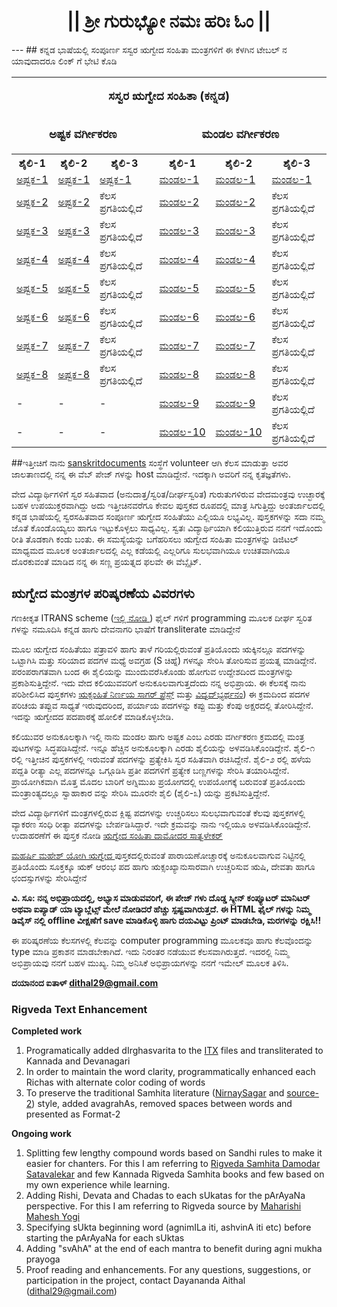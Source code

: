 <center><h1>|| ಶ್ರೀ ಗುರುಭ್ಯೋ ನಮಃ  ಹರಿಃ ಓಂ ||</h1></center>
---
## ಕನ್ನಡ ಭಾಷೆಯಲ್ಲಿ ಸಂಪೂರ್ಣ ಸಸ್ವರ ಋಗ್ವೇದ ಸಂಹಿತಾ ಮಂತ್ರಗಳಿಗೆ  ಈ ಕೆಳಗಿನ ಟೇಬಲ್ ನ ಯಾವುದಾದರೂ ಲಿಂಕ್ ಗೆ ಭೇಟಿ ಕೊಡಿ

<table style="width:100%">
<tr valign="top">
	<td colspan="6">
		<p align="center"><font size="2" style="font-size: 14pt"><b>ಸಸ್ವರ ಋಗ್ವೇದ ಸಂಹಿತಾ (ಕನ್ನಡ)</b></font></p>
	</td>
</tr>
<tr valign="top">
	<td colspan="3">
		<p align="center"><font size="2" style="font-size: 14pt"><b>ಅಷ್ಟಕ ವರ್ಗೀಕರಣ</b></font></p>
	</td>
	<td colspan="3">
		<p align="center"><font size="2" style="font-size: 14pt"><b>ಮಂಡಲ ವರ್ಗೀಕರಣ</b></font></p>
	</td>
</tr>
<tr>
	<th>ಶೈಲಿ-1</th> 
	<th>ಶೈಲಿ-2</th>
	<th>ಶೈಲಿ-3</th>
	<th>ಶೈಲಿ-1</th> 
	<th>ಶೈಲಿ-2</th>
	<th>ಶೈಲಿ-3</th> 
</tr>
  <tr>
    <td><a href="https://sanskritdocuments.org/doc_veda/RVAKF1-1.html">ಅಷ್ಟಕ-1</a></td>
    <td><a href="https://sanskritdocuments.org/doc_veda/RVAKF2-1.html">ಅಷ್ಟಕ-1</a></td>
	<td><a href="https://daithal.github.io/saswara-rigveda/Rigveda/RVAKF3-1.html">ಅಷ್ಟಕ-1</a></td>
    <td><a href="https://sanskritdocuments.org/doc_veda/RVMKF1-1.html">ಮಂಡಲ-1</a></td>
    <td><a href="https://sanskritdocuments.org/doc_veda/RVMKF2-1.html">ಮಂಡಲ-1</a></td>
	<td><a href="https://daithal.github.io/saswara-rigveda/Rigveda/RVMKF3-1.html">ಮಂಡಲ-1</a></td>
  </tr>
  <tr>
    <td><a href="https://sanskritdocuments.org/doc_veda/RVAKF1-2.html">ಅಷ್ಟಕ-2</a></td>
    <td><a href="https://sanskritdocuments.org/doc_veda/RVAKF2-2.html">ಅಷ್ಟಕ-2</a></td>
	<td>ಕೆಲಸ ಪ್ರಗತಿಯಲ್ಲಿದೆ</td>
    <td><a href="https://sanskritdocuments.org/doc_veda/RVMKF1-2.html">ಮಂಡಲ-2</a></td>
    <td><a href="https://sanskritdocuments.org/doc_veda/RVMKF2-2.html">ಮಂಡಲ-2</a></td>
	<td>ಕೆಲಸ ಪ್ರಗತಿಯಲ್ಲಿದೆ</td>
  </tr>
  <tr>
    <td><a href="https://sanskritdocuments.org/doc_veda/RVAKF1-3.html">ಅಷ್ಟಕ-3</a></td>
    <td><a href="https://sanskritdocuments.org/doc_veda/RVAKF2-3.html">ಅಷ್ಟಕ-3</a></td>
	<td>ಕೆಲಸ ಪ್ರಗತಿಯಲ್ಲಿದೆ</td>
    <td><a href="https://sanskritdocuments.org/doc_veda/RVMKF1-3.html">ಮಂಡಲ-3</a></td>
    <td><a href="https://sanskritdocuments.org/doc_veda/RVMKF2-3.html">ಮಂಡಲ-3</a></td>
	<td>ಕೆಲಸ ಪ್ರಗತಿಯಲ್ಲಿದೆ</td>
  </tr>
  <tr>
    <td><a href="https://sanskritdocuments.org/doc_veda/RVAKF1-4.html">ಅಷ್ಟಕ-4</a></td>
    <td><a href="https://sanskritdocuments.org/doc_veda/RVAKF2-4.html">ಅಷ್ಟಕ-4</a></td>
	<td>ಕೆಲಸ ಪ್ರಗತಿಯಲ್ಲಿದೆ</td>
    <td><a href="https://sanskritdocuments.org/doc_veda/RVMKF1-4.html">ಮಂಡಲ-4</a></td>
    <td><a href="https://sanskritdocuments.org/doc_veda/RVMKF2-4.html">ಮಂಡಲ-4</a></td>
	<td>ಕೆಲಸ ಪ್ರಗತಿಯಲ್ಲಿದೆ</td>
  </tr>
  <tr>
    <td><a href="https://sanskritdocuments.org/doc_veda/RVAKF1-5.html">ಅಷ್ಟಕ-5</a></td>
    <td><a href="https://sanskritdocuments.org/doc_veda/RVAKF2-5.html">ಅಷ್ಟಕ-5</a></td>
	<td>ಕೆಲಸ ಪ್ರಗತಿಯಲ್ಲಿದೆ</td>
    <td><a href="https://sanskritdocuments.org/doc_veda/RVMKF1-5.html">ಮಂಡಲ-5</a></td>
    <td><a href="https://sanskritdocuments.org/doc_veda/RVMKF2-5.html">ಮಂಡಲ-5</a></td>
	<td>ಕೆಲಸ ಪ್ರಗತಿಯಲ್ಲಿದೆ</td>
  </tr>
  <tr>
    <td><a href="https://sanskritdocuments.org/doc_veda/RVAKF1-6.html">ಅಷ್ಟಕ-6</a></td>
    <td><a href="https://sanskritdocuments.org/doc_veda/RVAKF2-6.html">ಅಷ್ಟಕ-6</a></td>
	<td>ಕೆಲಸ ಪ್ರಗತಿಯಲ್ಲಿದೆ</td>
    <td><a href="https://sanskritdocuments.org/doc_veda/RVMKF1-6.html">ಮಂಡಲ-6</a></td>
    <td><a href="https://sanskritdocuments.org/doc_veda/RVMKF2-6.html">ಮಂಡಲ-6</a></td>
	<td>ಕೆಲಸ ಪ್ರಗತಿಯಲ್ಲಿದೆ</td>
  </tr>
  <tr>
    <td><a href="https://sanskritdocuments.org/doc_veda/RVAKF1-7.html">ಅಷ್ಟಕ-7</a></td>
    <td><a href="https://sanskritdocuments.org/doc_veda/RVAKF2-7.html">ಅಷ್ಟಕ-7</a></td>
	<td>ಕೆಲಸ ಪ್ರಗತಿಯಲ್ಲಿದೆ</td>
    <td><a href="https://sanskritdocuments.org/doc_veda/RVMKF1-7.html">ಮಂಡಲ-7</a></td>
    <td><a href="https://sanskritdocuments.org/doc_veda/RVMKF2-7.html">ಮಂಡಲ-7</a></td>
	<td>ಕೆಲಸ ಪ್ರಗತಿಯಲ್ಲಿದೆ</td>
  </tr>
  <tr>
    <td><a href="https://sanskritdocuments.org/doc_veda/RVAKF1-8.html">ಅಷ್ಟಕ-8</a></td>
    <td><a href="https://sanskritdocuments.org/doc_veda/RVAKF2-8.html">ಅಷ್ಟಕ-8</a></td>
	<td>ಕೆಲಸ ಪ್ರಗತಿಯಲ್ಲಿದೆ</td>
    <td><a href="https://sanskritdocuments.org/doc_veda/RVMKF1-8.html">ಮಂಡಲ-8</a></td>
    <td><a href="https://sanskritdocuments.org/doc_veda/RVMKF2-8.html">ಮಂಡಲ-8</a></td>
	<td>ಕೆಲಸ ಪ್ರಗತಿಯಲ್ಲಿದೆ</td>
  </tr>
  <tr>
    <td>-</td>
    <td>-</td>
	<td>-</td>
    <td><a href="https://sanskritdocuments.org/doc_veda/RVMKF1-9.html">ಮಂಡಲ-9</a></td>
    <td><a href="https://sanskritdocuments.org/doc_veda/RVMKF2-9.html">ಮಂಡಲ-9</a></td>
	<td>ಕೆಲಸ ಪ್ರಗತಿಯಲ್ಲಿದೆ</td>
  </tr>
  <tr>
    <td>-</td>
    <td>-</td>
	<td>-</td>
    <td><a href="https://sanskritdocuments.org/doc_veda/RVMKF1-10.html">ಮಂಡಲ-10</a></td>
    <td><a href="https://sanskritdocuments.org/doc_veda/RVMKF2-10.html">ಮಂಡಲ-10</a></td>
	<td>ಕೆಲಸ ಪ್ರಗತಿಯಲ್ಲಿದೆ</td>
  </tr>
</table>

##ಇತ್ತೀಚಿಗೆ ನಾನು [sanskritdocuments](https://sanskritdocuments.org/kannada/) ಸಂಸ್ಥೆಗೆ volunteer ಆಗಿ ಕೆಲಸ ಮಾಡುತ್ತಾ ಅವರ ಜಾಲತಾಣದಲ್ಲಿ ನನ್ನ ಈ ವೆಬ್ ಪೇಜ್ ಗಳನ್ನು host ಮಾಡಿದ್ದೇನೆ. ಇದಕ್ಕಾಗಿ ಅವರಿಗೆ ನನ್ನ ಕೃತಜ್ಞತೆಗಳು.

ವೇದ ವಿದ್ಯಾರ್ಥಿಗಳಿಗೆ ಸ್ವರ ಸಹಿತವಾದ (ಅನುದಾತ್ತ/ಸ್ವರಿತ/ದೀರ್ಘಸ್ವರಿತ) ಗುರುತುಗಳಿರುವ ವೇದಮಂತ್ರವು ಉಚ್ಛಾರಕ್ಕೆ ಬಹಳ ಉಪಯುಕ್ತರವಾಗಿದ್ದು ಅದು ಇತ್ತೀಚಿನವರೆಗೂ ಕೇವಲ ಪುಸ್ತಕದ ರೂಪದಲ್ಲಿ ಮಾತ್ರ ಸಿಗುತ್ತಿದ್ದು ಅಂತರ್ಜಾಲದಲ್ಲಿ ಕನ್ನಡ ಭಾಷೆಯಲ್ಲಿ ಸ್ವರಸಹಿತವಾದ ಸಂಪೂರ್ಣ ಋಗ್ವೇದ ಸಂಹಿತೆಯು ಎಲ್ಲಿಯೂ ಲಭ್ಯವಿಲ್ಲ. ಪುಸ್ತಕಗಳನ್ನು ಸದಾ ನಮ್ಮ ಜೊತೆ ಕೊಂಡೊಯ್ಯಲು ಹಾಗೂ ಇಟ್ಟುಕೊಳ್ಳಲು ಸಾಧ್ಯವಿಲ್ಲ. ಸ್ವತಃ ವಿದ್ಯಾರ್ಥಿಯಾಗಿ ಕಲಿಯುತ್ತಿರುವ ನನಗೆ ಇದೊಂದು ರೀತಿ ತೊಡಕಾಗಿ ಕಂಡು ಬಂತು. ಈ ಸಮಸ್ಯೆಯನ್ನು ಬಗೆಹರಿಸಲು ಋಗ್ವೇದ ಸಂಹಿತಾ ಮಂತ್ರಗಳನ್ನು ಡಿಜಿಟಲ್ ಮಾಧ್ಯಮದ ಮೂಲಕ ಅಂತರ್ಜಾಲದಲ್ಲಿ ಎಲ್ಲ ಕಡೆಯಲ್ಲಿ ಎಲ್ಲರಿಗೂ ಸುಲಭವಾಗಿಯೂ ಉಚಿತವಾಗಿಯೂ ದೊರಕುವಂತೆ ಮಾಡಿದ ನನ್ನ ಈ ಸಣ್ಣ ಪ್ರಯತ್ನದ ಫಲವೇ ಈ ವೆಬ್ಸೈಟ್.

## ಋಗ್ವೇದ ಮಂತ್ರಗಳ ಪರಿಷ್ಕರಣೆಯ ವಿವರಗಳು
ಗಣಕೀಕೃತ  ITRANS scheme ([ಇಲ್ಲಿ ನೋಡಿ ](https://sanskritdocuments.org/doc_veda)) ಫೈಲ್ ಗಳಿಗೆ programming ಮೂಲಕ ದೀರ್ಘ ಸ್ವರಿತ ಗಳನ್ನು ನಮೂದಿಸಿ ಕನ್ನಡ  ಹಾಗು ದೇವನಾಗರಿ ಭಾಷೆಗೆ transliterate ಮಾಡಿದ್ದೇನೆ

ಮೂಲ ಋಗ್ವೇದ ಸಂಹಿತೆಯು ಪತ್ರಾವಳಿ ಹಾಗು ತಾಳೆ ಗರಿಯಲ್ಲಿರುವಂತೆ ಪ್ರತಿಯೊಂದು ಋಕ್ಕಿನಲ್ಲೂ ಪದಗಳನ್ನು ಒಟ್ಟಾಗಿಸಿ ಮತ್ತು ಸರಿಯಾದ ಪದಗಳ ಮಧ್ಯೆ ಅವಗ್ರಹ (S ಚಿಹ್ನೆ) ಗಳನ್ನೂ ಸೇರಿಸಿ ತೋರಿಸುವ ಪ್ರಯತ್ನ ಮಾಡಿದ್ದೇನೆ. ಪರಂಪರಾಗತವಾಗಿ ಬಂದ ಈ ಶೈಲಿಯನ್ನು ಮುಂದುವರೆಸಿಕೊಂಡು ಹೋಗುವ ಉದ್ದೇಶದಿಂದ ಮಂತ್ರಗಳನ್ನು ಪ್ರಕಾಶಿಸುತ್ತಿದ್ದೇನೆ. ಇದು ವೇದ ಕಲಿಯುವವರಿಗೆ ಅನುಕೂಲವಾಗುತ್ತದೆಂದು ನನ್ನ ಅಭಿಪ್ರಾಯ. ಈ ಕೆಲಸಕ್ಕೆ ನಾನು ಪರಿಶೀಲಿಸಿದ ಪುಸ್ತಕಗಳು [ಋಕ್ಸಂಹಿತೆ ನಿರ್ಣಯ ಸಾಗರ್ ಪ್ರೆಸ್ಸ್](https://archive.org/details/RikSamhitaDamagedAndTornNirnayaSagarPress/page/n115/mode/2up) ಮತ್ತು [ವಿದ್ವದ್‌ಭ್ಯರ್ಥನಂ](https://archive.org/details/in.ernet.dli.2015.406020)) ಈ ಕ್ರಮದಿಂದ ಪದಗಳ ಪರಿಚಯ ತಪ್ಪುವ ಸಾಧ್ಯತೆ ಇರುವುದರಿಂದ, ಪರ್ಯಾಯ ಪದಗಳನ್ನು ಕಪ್ಪು ಮತ್ತು ಕೆಂಪು ಅಕ್ಷರದಲ್ಲಿ ತೋರಿಸಿದ್ದೇನೆ. ಇದನ್ನು ಋಗ್ವೇದದ ಪದಪಾಠಕ್ಕೆ ಹೋಲಿಕೆ ಮಾಡಿಕೊಳ್ಳಬೇಡಿ.

ಕಲಿಯುವರ ಅನುಕೂಲಕ್ಕಾಗಿ ಇಲ್ಲಿ ನಾನು ಮಂಡಲ ಹಾಗು ಅಷ್ಟಕ ಎಂಬ ಎರಡು ವರ್ಗೀಕರಣ ಕ್ರಮದಲ್ಲಿ ಮಂತ್ರ ಪುಟಗಳನ್ನು ಸಿದ್ಧಪಡಿಸಿದ್ದೇನೆ. ಇನ್ನೂ ಹೆಚ್ಚಿನ ಅನುಕೂಲಕ್ಕಾಗಿ ಎರಡು ಶೈಲಿಯನ್ನು ಅಳವಡಿಸಿಕೊಂಡಿದ್ದೇನೆ. ಶೈಲಿ-೧ ರಲ್ಲಿ ಇತ್ತೀಚಿನ ಪುಸ್ತಕಗಳಲ್ಲಿ ಇರುವಂತೆ ಪದಗಳನ್ನು ಪ್ರತ್ಯೇಕಿಸಿ ಸ್ವರ ಸಹಿತವಾಗಿ ರಚಿಸಿದ್ದೇನೆ. ಶೈಲಿ-೨ ರಲ್ಲಿ ಹಳೆಯ ಪದ್ದತಿ ರೀತ್ಯಾ ಎಲ್ಲ ಪದಗಳನ್ನೂ ಒಗ್ಗೂಡಿಸಿ ಪ್ರತೀ ಪದಗಳಿಗೆ ಪ್ರತ್ಯೇಕ ಬಣ್ಣಗಳನ್ನು ಸೇರಿಸಿ ತಯಾರಿಸಿದ್ದೇನೆ. ಪ್ರಾಯೋಗಿಕವಾಗಿ ಮೊತ್ತ ಮೊದಲ ಬಾರಿಗೆ ಅಗ್ನಿಮುಖ ಪ್ರಯೋಗದಲ್ಲಿ ಉಪಯೋಗಕ್ಕೆ ಬರುವಂತೆ ಪ್ರತಿಯೊಂದು ಮಂತ್ರಾಂತ್ಯದಲ್ಲೂ ಸ್ವಾಹಾಕಾರ ವನ್ನು ಸೇರಿಸಿ ಮೂರನೇ ಶೈಲಿ (ಶೈಲಿ-೩) ಯನ್ನು ಪ್ರಕಟಿಸುತ್ತಿದ್ದೇನೆ.

ವೇದ ವಿದ್ಯಾರ್ಥಿಗಳಿಗೆ ಮಂತ್ರಗಳಲ್ಲಿರುವ ಕ್ಲಿಷ್ಟ ಪದಗಳನ್ನು ಉಚ್ಚರಿಸಲು ಸುಲಭವಾಗುವಂತೆ ಕೆಲವು ಪುಸ್ತಕಗಳಲ್ಲಿ ವ್ಯಾಕರಣ ಸಂಧಿ ರೀತ್ಯಾ ಪದಗಳನ್ನು ಬೇರ್ಪಡಿಸಿದ್ದಾರೆ. ಇದೇ ಕ್ರಮವನ್ನು ನಾನು ಇಲ್ಲಿಯೂ ಅಳವಡಿಸಿಕೊಂಡಿದ್ದೇನೆ. ಉದಾಹರಣೆಗೆ ಈ ಪುಸ್ತಕ ನೋಡಿ [ಋಗ್ವೇದ ಸಂಹಿತಾ ದಾಮೋದರ ಸಾತ್ವಳೇಕರ್](https://archive.org/details/OhON_rigveda-samhita-damodar-satavalekar)

[ಮಹರ್ಷಿ ಮಹೇಶ್ ಯೋಗಿ ಋಗ್ವೇದ ](http://vedicreserve.miu.edu/rk_veda.htm) ಪುಸ್ತಕದಲ್ಲಿರುವಂತೆ ಪಾರಾಯಣೋಚ್ಚಾರಕ್ಕೆ ಅನುಕೂಲವಾಗುವ ನಿಟ್ಟಿನಲ್ಲಿ ಪ್ರತಿಯೊಂದು ಸೂಕ್ತಕ್ಕೂ ಋಕ್ ಆರಂಭ ಪದ ಹಾಗು ಋಕ್ಸಂಖ್ಯಾನುಸಾರವಾಗಿ ಉಚ್ಚರಿಸುವ ಋಷಿ, ದೇವತಾ ಹಾಗೂ ಛಂದಸ್ಸುಗಳನ್ನು ಸೇರಿಸಿದ್ದೇನೆ

**ವಿ. ಸೂ: ನನ್ನ ಅಭಿಪ್ರಾಯದಲ್ಲಿ, ಅಭ್ಯಾಸ ಮಾಡುವವರಿಗೆ, ಈ ಪೇಜ್ ಗಳು ದೊಡ್ಡ ಸ್ಕ್ರೀನ್ ಕಂಪ್ಯೂಟರ್ ಮಾನಿಟರ್ ಅಥವಾ ಐಪ್ಯಾಡ್ ಯಾ ಟ್ಯಾಬ್ಲೆಟ್ಸ್ ಮೇಲೆ ನೋಡಿದರೆ ಹೆಚ್ಚು ಸ್ಪಷ್ಟವಾಗಿರುತ್ತದೆ.  ಈ HTML ಫೈಲ್ ಗಳನ್ನು  ನಿಮ್ಮ ಡಿವೈಸ್ ನಲ್ಲಿ offline ವೀಕ್ಷಣೆಗೆ save ಮಾಡಿಕೊಳ್ಳಿ ಹಾಗು ದಯವಿಟ್ಟು ಪ್ರಿಂಟ್ ಮಾಡಬೇಡಿ, ಮರಗಳನ್ನು ರಕ್ಷಿಸಿ!!**

ಈ ಪರಿಷ್ಕರಣೆಯ ಕೆಲಸಗಳಲ್ಲಿ ಕೆಲವನ್ನು computer programming ಮೂಲಕವೂ ಹಾಗು ಕೆಲವೊಂದನ್ನು type ಮಾಡಿ ಪ್ರಕಾಶನ ಮಾಡಬೇಕಾಗಿದೆ. ಇದು ನಿರಂತರ ನಡೆಯುವ ಕೆಲಸವಾಗಿರುತ್ತದೆ. ಇದರಲ್ಲಿ ನಿಮ್ಮ ಅಭಿಪ್ರಾಯವು ನನಗೆ ಬಹಳ ಮುಖ್ಯ. ನಿಮ್ಮ ಅನಿಸಿಕೆ ಅಭಿಪ್ರಾಯಗಳನ್ನು ನನಗೆ ಇಮೇಲ್ ಮೂಲಕ ತಿಳಿಸಿ.

**ದಯಾನಂದ ಐತಾಳ್ <dithal29@gmail.com>**

### Rigveda Text Enhancement
**Completed work**
1.	Programatically added dIrghasvarita to the [ITX](https://sanskritdocuments.org/doc_veda/) files and transliterated to Kannada and Devanagari
2.	In order to maintain the word clarity, programmatically enhanced each Richas with alternate color coding of words
3.	To preserve the traditional Samhita literature ([NirnaySagar](https://archive.org/details/RikSamhitaDamagedAndTornNirnayaSagarPress/page/n115/mode/2up) and [source-2](https://archive.org/details/in.ernet.dli.2015.406020)) style, added avagrahAs, removed spaces between words and presented as Format-2

**Ongoing work**
1.	Splitting few lengthy compound words based on Sandhi rules to make it easier for chanters. For this I am referring to [Rigveda Samhita Damodar Satavalekar](https://archive.org/details/OhON_rigveda-samhita-damodar-satavalekar) and few Kannada Rigveda Samhita books and few based on my own experience while learning.
2.	Adding Rishi, Devata and Chadas to each sUkatas for the pArAyaNa perspective. For this I am referring to Rigveda source by [Maharishi Mahesh Yogi](http://vedicreserve.miu.edu/rk_veda.htm)
3.	Specifying sUkta beginning word (agnimILa iti, ashvinA iti etc) before starting the pArAyaNa for each sUktas
4.	Adding "svAhA" at the end of each mantra to benefit during agni mukha prayoga
5.	Proof reading and enhancements. For any questions, suggestions, or participation in the project, contact Dayananda Aithal (dithal29@gmail.com)

